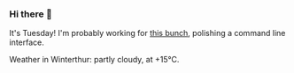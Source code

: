 ### Hi there :wave:

It's Tuesday! I'm probably working for [this bunch](https://github.com/kohofinancial), polishing a command line interface.

Weather in Winterthur: partly cloudy, at +15°C.
